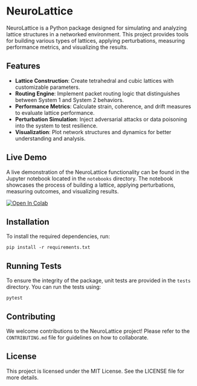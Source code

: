 # NeuroLattice

NeuroLattice is a Python package designed for simulating and analyzing lattice structures in a networked environment. This project provides tools for building various types of lattices, applying perturbations, measuring performance metrics, and visualizing the results.

## Features

- **Lattice Construction**: Create tetrahedral and cubic lattices with customizable parameters.
- **Routing Engine**: Implement packet routing logic that distinguishes between System 1 and System 2 behaviors.
- **Performance Metrics**: Calculate strain, coherence, and drift measures to evaluate lattice performance.
- **Perturbation Simulation**: Inject adversarial attacks or data poisoning into the system to test resilience.
- **Visualization**: Plot network structures and dynamics for better understanding and analysis.

## Live Demo

A live demonstration of the NeuroLattice functionality can be found in the Jupyter notebook located in the `notebooks` directory. The notebook showcases the process of building a lattice, applying perturbations, measuring outcomes, and visualizing results.

[![Open In Colab](https://colab.research.google.com/assets/colab-badge.svg)](https://colab.research.google.com/github/berigny/NeuroLattice/blob/main/notebooks/neuro_lattice_demo.ipynb)

## Installation

To install the required dependencies, run:

```
pip install -r requirements.txt
```

## Running Tests

To ensure the integrity of the package, unit tests are provided in the `tests` directory. You can run the tests using:

```
pytest
```

## Contributing

We welcome contributions to the NeuroLattice project! Please refer to the `CONTRIBUTING.md` file for guidelines on how to collaborate.

## License

This project is licensed under the MIT License. See the LICENSE file for more details.